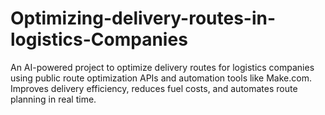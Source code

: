 # Optimizing-delivery-routes-in-logistics-Companies
An AI-powered project to optimize delivery routes for logistics companies using public route optimization APIs and automation tools like Make.com. Improves delivery efficiency, reduces fuel costs, and automates route planning in real time.
